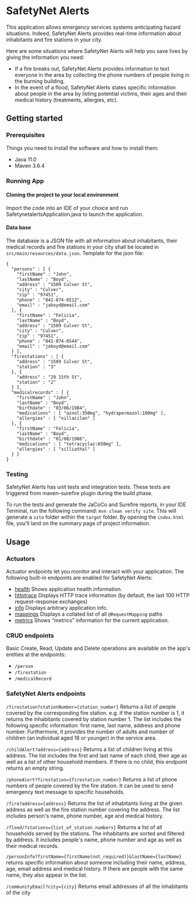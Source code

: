 # SafetyNet Alerts

This application allows emergency services systems anticipating hazard situations. Indeed, SafetyNet Alerts provides real-time information about inhabitants and fire stations in your city.

Here are some situations where SafetyNet Alerts will help you save lives by giving the information you need:

- If a fire breaks out, SafetyNet Alerts provides information to text everyone in the area by collecting the phone numbers of people living in the burning building.
- In the event of a flood, SafetyNet Alerts states specific information about people in the area by listing potential victims, their ages and their medical history (treatments, allergies, etc).

## Getting started

### Prerequisites

Things you need to install the software and how to install them:

- Java 11.0
- Maven 3.6.4

### Running App

#### Cloning the project to your local environment

Import the code into an IDE of your choice and run SafetynetalertsApplication.java to launch the application.

#### Data base

The database is a JSON file with all information about inhabitants, their medical records and fire stations in your city shall be located in `src/main/resources/data.json`.
Template for the json file:

```
{
  "persons" : [ {
    "firstName" : "John",
    "lastName" : "Boyd",
    "address" : "1509 Culver St",
    "city" : "Culver",
    "zip" : "97451",
    "phone" : "841-874-6512",
    "email" : "jaboyd@email.com"
  }, {
    "firstName" : "Felicia",
    "lastName" : "Boyd",
    "address" : "1509 Culver St",
    "city" : "Culver",
    "zip" : "97451",
    "phone" : "841-874-6544",
    "email" : "jaboyd@email.com"
  } ],
  "firestations" : [ {
    "address" : "1509 Culver St",
    "station" : "3"
  }, {
    "address" : "29 15th St",
    "station" : "2"
  } ],
  "medicalrecords" : [ {
    "firstName" : "John",
    "lastName" : "Boyd",
    "birthdate" : "03/06/1984",
    "medications" : [ "aznol:350mg", "hydrapermazol:100mg" ],
    "allergies" : [ "nillacilan" ]
  }, {
    "firstName" : "Felicia",
    "lastName" : "Boyd",
    "birthdate" : "01/08/1986",
    "medications" : [ "tetracyclaz:650mg" ],
    "allergies" : [ "xilliathal" ]
  } ]
}
```

### Testing

SafetyNet Alerts has unit tests and integration tests. These tests are triggered from maven-surefire plugin during the build phase.

To run the tests and generate the JaCoCo and Surefire reports, in your IDE Terminal, run the following command:
`mvn clean verify site`.
This will generate a `site` folder within the `target` folder. By opening the `index.html` file, you'll land on the summary page of project information.

## Usage

### Actuators

Actuator endpoints let you monitor and interact with your application. The following built-in endpoints are enabled for SafetyNet Alerts:

- [health](http://localhost:8080/actuator/health) Shows application health information.
- [httptrace](http://localhost:8080/actuator/httptrace) Displays HTTP trace information (by default, the last 100 HTTP request-response exchanges)
- [info](http://localhost:8080/actuator/info) Displays arbitrary application info.
- [mappings](http://localhost:8080/actuator/mappings) Displays a collated list of all `@RequestMapping` paths
- [metrics](http://localhost:8080/actuator/metrics) Shows “metrics” information for the current application.

### CRUD endpoints

Basic Create, Read, Update and Delete operations are available on the app's entities at the endpoints:

- `/person`
- `/firestation`
- `/medicalRecord`

### SafetyNet Alerts endpoints

`/firestation?stationNumber={station_number}`
Returns a list of people covered by the corresponding fire station.
e.g. if the station number is 1, it returns the inhabitants covered by station number 1. The list includes the following specific information: first name, last name, address and phone number.
Furthermore, it provides the number of adults and number of children (an individual aged 18 or younger) in the service area.

`/childAlert?address={address}`
Returns a list of children living at this address.
The list includes the first and last name of each child, their age as well as a list of other household members. If there is no child, this endpoint returns an empty string.

`/phoneAlert?firestation={firestation_number}`
Returns a list of phone numbers of people covered by the fire station. It can be used to send emergency text message to specific households.

`/fire?address={address}`
Returns the list of inhabitants living at the given address as well as the fire station number covering the address.
The list includes person's name, phone number, age and medical history.

`/flood/?stations={list_of_station_numbers}`
Returns a list of all households served by the stations.
The inhabitants are sorted and filtered by address. It includes people's name, phone number and age as well as their medical records.

`/personInfo?firstName={firstName(not_required)}&lastName={lastName}`
returns specific information about someone including their name, address, age, email address and medical history. If there are people with the same name, they also appear in the list.

`/communityEmail?city={city}`
Returns email addresses of all the inhabitants of the city